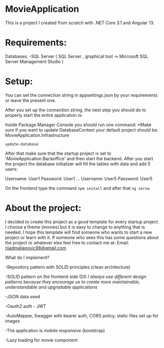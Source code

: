 # MovieApplication
This is a project I created from scratch with .NET Core 3.1 and Angular 13.

# Requirements:
 Databases:
 -SQL Server ( SQL Server , graphical tool -> Microsoft SQL Server Management Studio )
 
# Setup:
You can set the connection string in appsettings.json by your requirements or leave the present one.

After you set up the connection string, the next step you should do to properly start the entire application is:

Inside Package Manager Console you should run one command:
 *Make sure if you want to update DatabaseContext your default project should be: MovieApplication.Infrastructure

 `update-database`
 
After that make sure that the startup project is set to 'MovieApplication.Backoffice' and then start the backend. 
After you start the project the database initializer will fill the tables with data and add 5 users:

Username: User1
Password: User1
...
Username: User5
Password: User5

On the frontend type the command `npm install` and after that `ng serve`.

# About the project: 
I decided to create this project as a good template for every startup project. I choose a theme (movies) but it is easy to change to anything that is needed.
I hope this template will find someone who wants to start a new project or learn with it.
If someone who sees this has some questions about the project or whatever else feel free to contact me at:
             Email: rijadmaljanovic98@gmail.com
             
What do I implement?

-Repository pattern with SOLID principles (clean architecture)

-SOLID pattern on the frontend side (DI)
*I always use different design patterns because they encourage us to create more maintainable, understandable and upgradable applications*

-JSON data seed

-Oauth2 auth - JWT

-AutoMapper, Swagger with bearer auth, CORS policy, static files set up for images

-The application is mobile responsive (bootstrap) 

-Lazy loading for movie component
 
